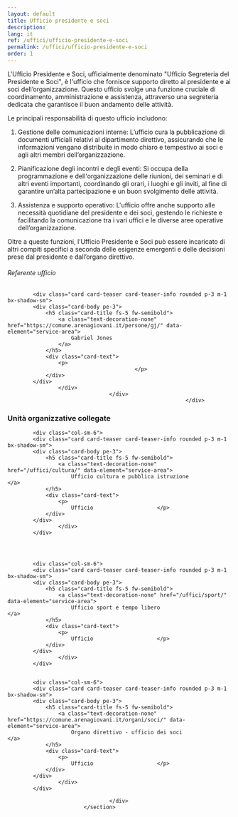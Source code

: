 ```yaml
---
layout: default
title: Ufficio presidente e soci
description: 
lang: it
ref: /uffici/ufficio-presidente-e-soci
permalink: /uffici/ufficio-presidente-e-soci
order: 1
---
```

L'Ufficio Presidente e Soci, ufficialmente denominato "Ufficio Segreteria del Presidente e Soci", è l'ufficio che fornisce supporto diretto al presidente e ai soci dell’organizzazione. Questo ufficio svolge una funzione cruciale di coordinamento, amministrazione e assistenza, attraverso una segreteria dedicata che garantisce il buon andamento delle attività.

Le principali responsabilità di questo ufficio includono:

1. Gestione delle comunicazioni interne: L’ufficio cura la pubblicazione di documenti ufficiali relativi al dipartimento direttivo, assicurando che le informazioni vengano distribuite in modo chiaro e tempestivo ai soci e agli altri membri dell’organizzazione.

2. Pianificazione degli incontri e degli eventi: Si occupa della programmazione e dell'organizzazione delle riunioni, dei seminari e di altri eventi importanti, coordinando gli orari, i luoghi e gli inviti, al fine di garantire un’alta partecipazione e un buon svolgimento delle attività.

3. Assistenza e supporto operativo: L'ufficio offre anche supporto alle necessità quotidiane del presidente e dei soci, gestendo le richieste e facilitando la comunicazione tra i vari uffici e le diverse aree operative dell’organizzazione.

Oltre a queste funzioni, l’Ufficio Presidente e Soci può essere incaricato di altri compiti specifici a seconda delle esigenze emergenti e delle decisioni prese dal presidente e dall’organo direttivo.

<div class="row">
                                <div class="col-12 col-sm-8">
                                    <h6>Referente ufficio</h6>
                                    
            <div class="card card-teaser card-teaser-info rounded p-3 m-1 bx-shadow-sm">
            <div class="card-body pe-3">
                <h5 class="card-title fs-5 fw-semibold">
                    <a class="text-decoration-none" href="https://comune.arenagiovani.it/persone/gj/" data-element="service-area">
                        Gabriel Jones
                    </a>
                </h5>
                <div class="card-text">
                    <p>
                                            </p>
                </div>
            </div>
                    </div>
                                    </div>
                                                            </div>


<section id="figli" class="it-page-section mb-30" data-audio="">
                                <h3 class="mb-3" id="figl">Unità organizzative collegate</h3>
                                <div class="row">
                                    
            <div class="col-sm-6">
            <div class="card card-teaser card-teaser-info rounded p-3 m-1 bx-shadow-sm">
            <div class="card-body pe-3">
                <h5 class="card-title fs-5 fw-semibold">
                    <a class="text-decoration-none" href="/uffici/cultura/" data-element="service-area">
                        Ufficio cultura e pubblica istruzione                    </a>
                </h5>
                <div class="card-text">
                    <p>
                        Ufficio                    </p>
                </div>
            </div>
                    </div>
            </div>




            <div class="col-sm-6">
            <div class="card card-teaser card-teaser-info rounded p-3 m-1 bx-shadow-sm">
            <div class="card-body pe-3">
                <h5 class="card-title fs-5 fw-semibold">
                    <a class="text-decoration-none" href="/uffici/sport/" data-element="service-area">
                        Ufficio sport e tempo libero                    </a>
                </h5>
                <div class="card-text">
                    <p>
                        Ufficio                    </p>
                </div>
            </div>
                    </div>
            </div>


            <div class="col-sm-6">
            <div class="card card-teaser card-teaser-info rounded p-3 m-1 bx-shadow-sm">
            <div class="card-body pe-3">
                <h5 class="card-title fs-5 fw-semibold">
                    <a class="text-decoration-none" href="https://comune.arenagiovani.it/organi/soci/" data-element="service-area">
                        Organo direttivo - ufficio dei soci                    </a>
                </h5>
                <div class="card-text">
                    <p>
                        Ufficio                    </p>
                </div>
            </div>
                    </div>
            </div>

                                    </div>
                            </section>

